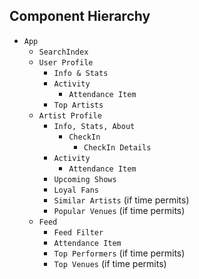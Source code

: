 ## Component Hierarchy

* `App`
  * `SearchIndex`
  * `User Profile`
    * `Info & Stats`
    * `Activity`
      * `Attendance Item`
    * `Top Artists`
  * `Artist Profile`
    * `Info, Stats, About`
      * `CheckIn`
        * `CheckIn Details`
    * `Activity`
      * `Attendance Item`
    * `Upcoming Shows`
    * `Loyal Fans`
    * `Similar Artists` (if time permits)
    * `Popular Venues` (if time permits)
  * `Feed`
    * `Feed Filter`
    * `Attendance Item`
    * `Top Performers` (if time permits)
    * `Top Venues` (if time permits)
